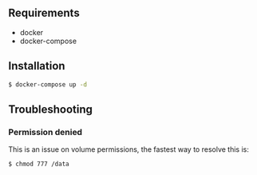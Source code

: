## Requirements

- docker
- docker-compose

## Installation

```bash
$ docker-compose up -d
```

## Troubleshooting

### Permission denied

This is an issue on volume permissions,
the fastest way to resolve this is:

```bash
$ chmod 777 /data
```

